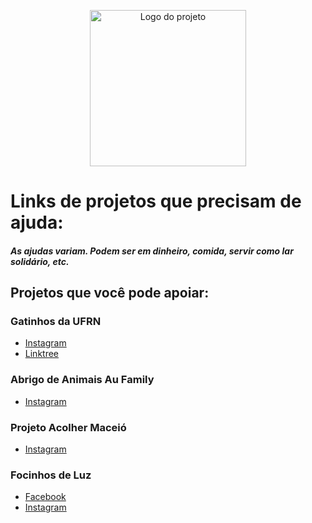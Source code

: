 <p align="center">
  <a href="https://dogflix.nathalia-b.vercel.app/">
  <img alt="Logo do projeto" width="250x" src="https://user-images.githubusercontent.com/53409186/89138972-b66e5380-d513-11ea-9a36-57c819eb3c19.png">
    </a>
</p>

# Links de projetos que precisam de ajuda:
##### As ajudas variam. Podem ser em dinheiro, comida, servir como lar solidário, etc. 
## Projetos que você pode apoiar:

### Gatinhos da UFRN
* [Instagram](https://www.instagram.com/gatinhosdaufrn/)
* [Linktree](https://linktr.ee/gatinhosdaufrn)

### Abrigo de Animais Au Family 
* [Instagram](https://www.instagram.com/aufamilyabrigo/) 

### Projeto Acolher Maceió

* [Instagram](https://www.instagram.com/projetoacolher/) 

### Focinhos de Luz

* [Facebook](https://facebook.com/focinhosdeluz/)
* [Instagram](https://www.instagram.com/focinhosdeluz/)

